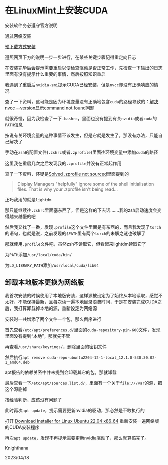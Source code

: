 # 在LinuxMint上安装CUDA

安装软件务必遵守官方说明

[通过网络安装](https://developer.nvidia.com/cuda-downloads?target_os=Linux&target_arch=x86_64&Distribution=Ubuntu&target_version=22.04&target_type=deb_network)

[预下载方式安装](https://developer.nvidia.com/cuda-downloads?target_os=Linux&target_arch=x86_64&Distribution=Ubuntu&target_version=22.04&target_type=deb_local)

遵照网页下方的说明一步一步进行，在某些关键步骤记得重定向日志

在安装完毕后会提示需要重启以便检查驱动是否正常工作，先检查一下输出的日志里面有没有提示什么重要的事情，然后按照知识重启

我遇到了重启后`nvidia-smi`提示CUDA已经安装，但是`nvcc`却没有正确响应的情况

查了一下资料，这可能是因为环境变量没有正确地包含`cuda`的路径导致的：[解决nvcc --version显示command not found问题](https://blog.csdn.net/Flying_sfeng/article/details/103343813)

就很奇怪，因为我检查了一下`.bashrc`，里面也没有提到有关`nvidia`或者`cuda`的`PATH`信息

按说有关环境变量的这种事情不该发生，但是它就是发生了，那没有办法，只能自己解决了

手动在`zsh`的配置文件(`.zshrc`或者`.zprofile`)里面往环境变量中添加`cuda`的路径

这里我在重启几次之后发现我的`.zprofile`并没有正常起作用

查了一下资料，怀疑是[Solved .zprofile not sourced](https://bbs.archlinux.org/viewtopic.php?id=211162)里面提到的

> Display Managers "helpfully" ignore some of the shell initialisation files. That is why your .zprofile isn't being read...

正巧我用的就是`lightdm`

那只能继续往`.zshrc`里面塞东西了，但是这样的下去话.......我的zsh启动速度会变得越来越慢的吧

然后我又找了一番，发现`.profile`这个文件里面是有东西的，而且我发现了`torch`的语句，也就是说，之前发现的`$PATH`里有两个`torch`的未解之谜也破解了

那就使用`.profile`文件吧，虽然zsh不读取它，但看起来lightdm读取它了

为`PATH`添加`/usr/local/cuda/bin/`

为`LD_LIBRARY_PATH`添加`/usr/local/cuda/lib64`

## 卸载本地版本更换为网络版

我首次安装的时候使用了本地版安装，这样源被设定为了始终从本地读取，感觉不太好，不能保持最新，且每次读一遍本地目录浪费时间，于是在安装完成CUDA之后，我打算卸载掉本地的源，重新设定为网络源

安装时一共增添了两个文件一个包，那么倒序进行

首先查看`/etc/apt/preferences.d/`里面的`cuda-repository-pin-600`文件，发现里面没有提到“本地”，那就先不管

再查看`/usr/share/keyrings/`，删除里面的密钥文件

然后执行`apt remove cuda-repo-ubuntu2204-12-1-local_12.1.0-530.30.02-1_amd64.deb`

apt报告的依赖关系中并未提到会卸载其它的包，那就卸载

最后查看一下`/etc/apt/sources.list.d/`，里面有一个关于`file:///var`的源，把这个源删掉

按经验判断，应该没有问题了

此时再次`apt update`，提示需要更新nvidia的驱动，那必然是不敢执行的

打开
[Download Installer for Linux Ubuntu 22.04 x86_64](https://developer.nvidia.com/cuda-downloads?target_os=Linux&target_arch=x86_64&Distribution=Ubuntu&target_version=22.04&target_type=deb_network)
重新安装一遍网络版的CUDA安装程序

再次`apt update`，发现不再提示需要更新nvidia驱动了，那么就算搞完了。

Knighthana

2023/04/18
